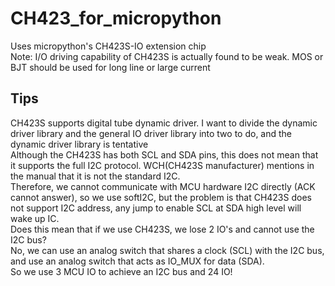 # CH423_for_micropython
Uses micropython's CH423S-IO extension chip<br>
Note: I/O driving capability of CH423S is actually found to be weak. MOS or BJT should be used for long line or large current<br>
## Tips
CH423S supports digital tube dynamic driver. I want to divide the dynamic driver library and the general IO driver library into two to do, and the dynamic driver library is tentative<br>
Although the CH423S has both SCL and SDA pins, this does not mean that it supports the full I2C protocol. WCH(CH423S manufacturer) mentions in the manual that it is not the standard I2C.<br>
Therefore, we cannot communicate with MCU hardware I2C directly (ACK cannot answer), so we use softI2C, but the problem is that CH423S does not support I2C address, any jump to enable SCL at SDA high level will wake up IC.<br>
Does this mean that if we use CH423S, we lose 2 IO's and cannot use the I2C bus?<br>
No, we can use an analog switch that shares a clock (SCL) with the I2C bus, and use an analog switch that acts as IO_MUX for data (SDA).<br>
So we use 3 MCU IO to achieve an I2C bus and 24 IO!<br>

